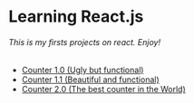 # Learning React.js


###### This is my firsts projects on react. Enjoy!
- [Counter 1.0 (Ugly but functional)](https://counter-10-9bkvrnjzf-diegocgamarras-projects.vercel.app/ "Counter 1.0 (Ugly but functional)")
- [Counter 1.1 (Beautiful and functional)](https://counterv20-lvaqd1b54-diegocgamarras-projects.vercel.app/ "Counter 1.1 (Ugly but functional)")
- [Counter 2.0 (The best counter in the World)](https://final-counter-lvq292d3x-diegocgamarras-projects.vercel.app/ "Counter 2.0 (Beautiful, functional and now with a decrement)")